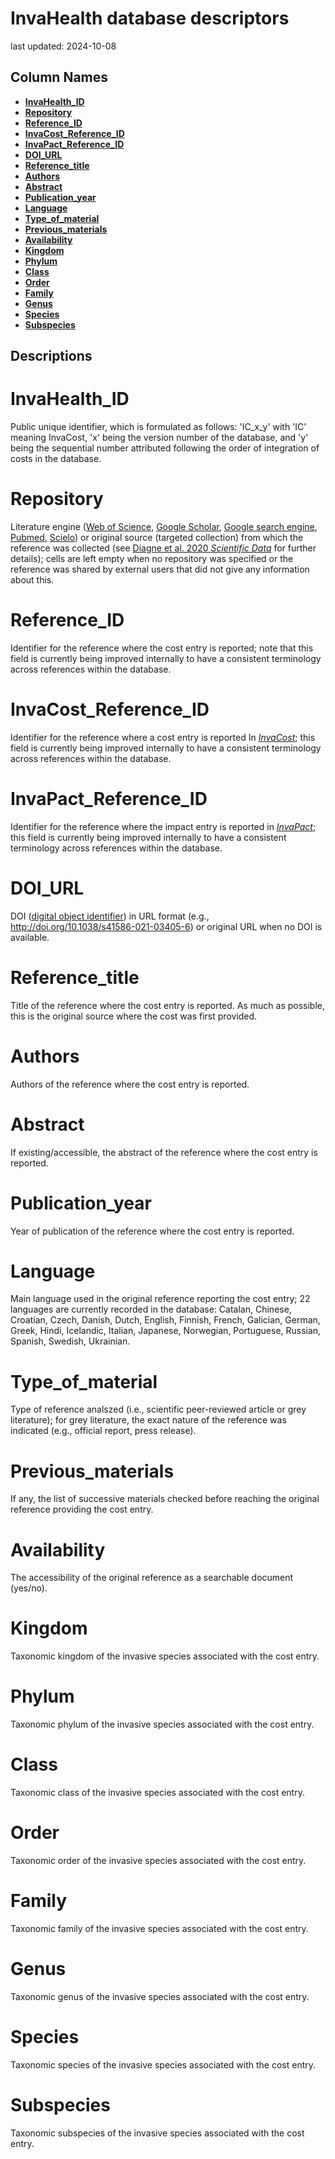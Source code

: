 # InvaHealth database descriptors

last updated: 2024-10-08

## Column Names

-   [**InvaHealth_ID**](#invahealth_id)
-   [**Repository**](#repository)
-   [**Reference_ID**](#reference_id)
-   [**InvaCost_Reference_ID**](#invaCost_reference_id)
-   [**InvaPact_Reference_ID**](#invaPact_reference_id)
-   [**DOI_URL**](#doi_url)
-   [**Reference_title**](#reference_title)
-   [**Authors**](#authors)
-   [**Abstract**](#abstract)
-   [**Publication_year**](#publication_year)
-   [**Language**](#language)
-   [**Type_of_material**](#type_of_material)
-   [**Previous_materials**](#previous_materials)
-   [**Availability**](#availability)
-   [**Kingdom**](#kingdom)
-   [**Phylum**](#phylum)
-   [**Class**](#class)
-   [**Order**](#order)
-   [**Family**](#family)
-   [**Genus**](#genus)
-   [**Species**](#species)
-   [**Subspecies**](#subspecies)


## Descriptions
# **InvaHealth_ID**

Public unique identifier, which is formulated as follows: 'IC_x_y' with 'IC' meaning InvaCost, 'x' being the version number of the database, and 'y' being the sequential number attributed following the order of integration of costs in the database.

# **Repository**

Literature engine (<a href="https://access.clarivate.com/login?app=wos&alternative=true&shibShireURL=https:%2F%2Fwww.webofknowledge.com%2F%3Fauth%3DShibboleth&shibReturnURL=https:%2F%2Fwww.webofknowledge.com%2F%3Fmode%3DNextgen%26action%3Dtransfer%26path%3D%252Fwos%26DestApp%3DUA&referrer=mode%3DNextgen%26path%3D%252Fwos%26DestApp%3DUA%26action%3Dtransfer&roaming=true">Web of Science</a>, <a href="https://scholar.google.com">Google Scholar</a>, <a href="https://www.google.com">Google search engine</a>, <a href="https://pubmed.ncbi.nlm.nih.gov">Pubmed</a>, <a href="https://scielo.org/en/">Scielo</a>) or original source (targeted collection) from which the reference was collected (see <a href="https://doi.org/10.1038/s41597-020-00586-z">Diagne et al. 2020 <em>Scientific Data</em></a> for further details); cells are left empty when no repository was specified or the reference was shared by external users that did not give any information about this.

# **Reference_ID**

Identifier for the reference where the cost entry is reported; note that this field is currently being improved internally to have a consistent terminology across references within the database.

# **InvaCost_Reference_ID**

Identifier for the reference where a cost entry is reported In <a href="https://github.com/InvaCost"><em>InvaCost</em></a>; this field is currently being improved internally to have a consistent terminology across references within the database.

# **InvaPact_Reference_ID**

Identifier for the reference where the impact entry is reported in <a href="https://especes-exotiques-envahissantes.fr/invapact-un-projet-de-recherche-original-aborde-de-maniere-originale/"><em>InvaPact</em></a>; this field is currently being improved internally to have a consistent terminology across references within the database.

# **DOI_URL**

DOI (<a href="https://www.doi.org">digital object identifier</a>) in URL format (e.g., http://doi.org/10.1038/s41586-021-03405-6) or original URL when no DOI is available.

# **Reference_title**

Title of the reference where the cost entry is reported. As much as possible, this is the original source where the cost was first provided.

# **Authors**

Authors of the reference where the cost entry is reported.

# **Abstract**

If existing/accessible, the abstract of the reference where the cost entry is reported.

# **Publication_year**

Year of publication of the reference where the cost entry is reported.

# **Language**

Main language used in the original reference reporting the cost entry; 22 languages are currently recorded in the database: Catalan, Chinese, Croatian, Czech, Danish, Dutch, English, Finnish, French, Galician, German, Greek, Hindi, Icelandic, Italian, Japanese, Norwegian, Portuguese, Russian, Spanish, Swedish, Ukrainian.

# **Type_of_material**

Type of reference analszed (i.e., scientific peer-reviewed article or grey literature); for grey literature, the exact nature of the reference was indicated (e.g., official report, press release).

# **Previous_materials**

If any, the list of successive materials checked before reaching the original reference providing the cost entry.

# **Availability**

The accessibility of the original reference as a searchable document (yes/no).

# **Kingdom**

Taxonomic kingdom of the invasive species associated with the cost entry.

# **Phylum**

Taxonomic phylum of the invasive species associated with the cost entry.

# **Class**

Taxonomic class of the invasive species associated with the cost entry.

# **Order**

Taxonomic order of the invasive species associated with the cost entry.

# **Family**

Taxonomic family of the invasive species associated with the cost entry.

# **Genus**

Taxonomic genus of the invasive species associated with the cost entry.

# **Species**

Taxonomic species of the invasive species associated with the cost entry.

# **Subspecies**

Taxonomic subspecies of the invasive species associated with the cost entry.

